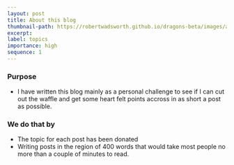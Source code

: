 ```yaml
---
layout: post
title: About this blog
thumbnail-path: https://robertwadsworth.github.io/dragons-beta/images/about_blog.jpg
excerpt: 
label: topics
importance: high
sequence: 1
---
```


### Purpose

- I have written this blog mainly as a personal challenge to see if I can cut out the waffle and get some heart felt points accross in as short a post as possible.

### We do that by

- The topic for each post has been donated
- Writing posts in the region of 400 words that would take most people no more than a couple of minutes to read.




